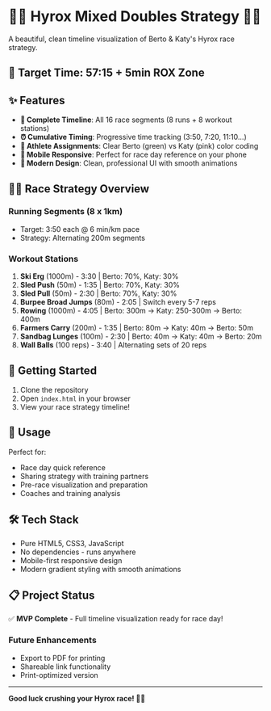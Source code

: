 # 🏃‍♂️ Hyrox Mixed Doubles Strategy 🏃‍♀️

A beautiful, clean timeline visualization of Berto & Katy's Hyrox race strategy.

## 🎯 Target Time: 57:15 + 5min ROX Zone

## ✨ Features

- **📅 Complete Timeline**: All 16 race segments (8 runs + 8 workout stations)
- **⏰ Cumulative Timing**: Progressive time tracking (3:50, 7:20, 11:10...)
- **👫 Athlete Assignments**: Clear Berto (green) vs Katy (pink) color coding
- **📱 Mobile Responsive**: Perfect for race day reference on your phone
- **🎨 Modern Design**: Clean, professional UI with smooth animations

## 🏃‍♂️ Race Strategy Overview

### Running Segments (8 x 1km)
- Target: 3:50 each @ 6 min/km pace
- Strategy: Alternating 200m segments

### Workout Stations
1. **Ski Erg** (1000m) - 3:30 | Berto: 70%, Katy: 30%
2. **Sled Push** (50m) - 1:35 | Berto: 70%, Katy: 30%
3. **Sled Pull** (50m) - 2:30 | Berto: 70%, Katy: 30%
4. **Burpee Broad Jumps** (80m) - 2:05 | Switch every 5-7 reps
5. **Rowing** (1000m) - 4:05 | Berto: 300m → Katy: 250-300m → Berto: 400m
6. **Farmers Carry** (200m) - 1:35 | Berto: 80m → Katy: 40m → Berto: 50m
7. **Sandbag Lunges** (100m) - 2:30 | Berto: 40m → Katy: 40m → Berto: 20m
8. **Wall Balls** (100 reps) - 3:40 | Alternating sets of 20 reps

## 🚀 Getting Started

1. Clone the repository
2. Open `index.html` in your browser
3. View your race strategy timeline!

## 📱 Usage

Perfect for:
- Race day quick reference
- Sharing strategy with training partners
- Pre-race visualization and preparation
- Coaches and training analysis

## 🛠️ Tech Stack

- Pure HTML5, CSS3, JavaScript
- No dependencies - runs anywhere
- Mobile-first responsive design
- Modern gradient styling with smooth animations

## 📋 Project Status

✅ **MVP Complete** - Full timeline visualization ready for race day!

### Future Enhancements
- Export to PDF for printing
- Shareable link functionality
- Print-optimized version

---

**Good luck crushing your Hyrox race! 💪🔥**